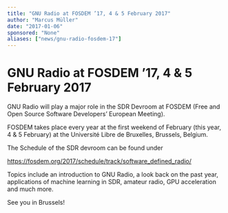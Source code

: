 ```yaml
---
title: "GNU Radio at FOSDEM ’17, 4 & 5 February 2017"
author: "Marcus Müller"
date: "2017-01-06"
sponsored: "None"
aliases: ["news/gnu-radio-fosdem-17"]
---
```


# GNU Radio at FOSDEM &#8217;17, 4 &#038; 5 February 2017

GNU Radio will play a major role in the SDR Devroom at FOSDEM (Free and Open Source Software Developers&#8217; European Meeting).

FOSDEM takes place every year at the first weekend of February (this year, 4 &amp; 5 February) at the Université Libre de Bruxelles, Brussels, Belgium.

The Schedule of the SDR devroom can be found under

https://fosdem.org/2017/schedule/track/software_defined_radio/

Topics include an introduction to GNU Radio, a look back on the past year, applications of machine learning in SDR, amateur radio, GPU acceleration and much more.

See you in Brussels!

